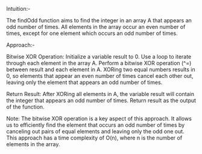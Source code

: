 Intuition:-

The findOdd function aims to find the integer in an array A that appears an odd number of times.
All elements in the array occur an even number of times, except for one element which occurs an odd number of times.

Approach:-

Bitwise XOR Operation:
Initialize a variable result to 0.
Use a loop to iterate through each element in the array A.
Perform a bitwise XOR operation (^=) between result and each element in A.
XORing two equal numbers results in 0, so elements that appear an even number of times cancel each other out, leaving only the element that appears an odd number of times.

Return Result:
After XORing all elements in A, the variable result will contain the integer that appears an odd number of times.
Return result as the output of the function.

Note: The bitwise XOR operation is a key aspect of this approach.
It allows us to efficiently find the element that occurs an odd number of times by canceling out pairs of equal elements and leaving only the odd one out. 
This approach has a time complexity of O(n), where n is the number of elements in the array.

